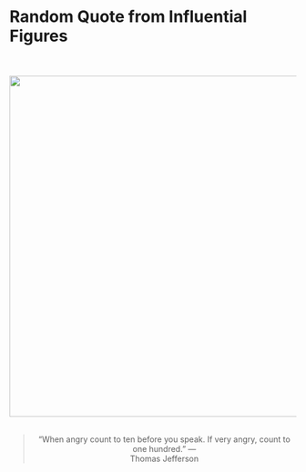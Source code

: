 # Random Quote from Influential Figures

<div align="center">
  <br>
  <br>
  <a href="https://en.wikipedia.org/wiki/Thomas_Jefferson" title="Thomas Jefferson - Wikipedia"><img src="https://upload.wikimedia.org/wikipedia/commons/b/b1/Official_Presidential_portrait_of_Thomas_Jefferson_%28by_Rembrandt_Peale%2C_1800%29%28cropped%29.jpg" width="600px"></a>
  <br>
  <br>
  <blockquote>&ldquo;When angry count to ten before you speak. If very angry, count to one hundred.&rdquo; &mdash; <footer>Thomas Jefferson</footer></blockquote>
</div>
  